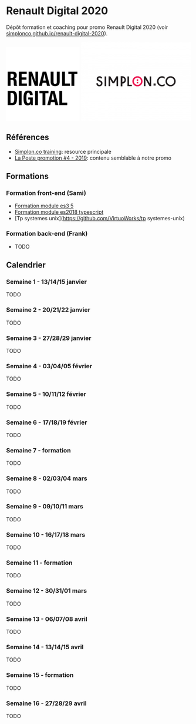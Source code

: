 # Renault Digital 2020

Dépôt formation et coaching pour promo Renault Digital 2020 (voir [simplonco.github.io/renault-digital-2020](https://simplonco.github.io/renault-digital-2020)).

![Logo Renault Digital](docs/img/renault-digital-logo.png)
![Logo Simplon](docs/img/simplon-logo.png)

## Références

- [Simplon.co training](https://github.com/simplonco/training): resource principale
- [La Poste promotion #4 - 2019](https://simplonco.github.io/lp4-2019/): contenu semblable à notre promo

## Formations

### Formation front-end (Sami)

- [Formation module es3 5](https://github.com/VirtuoWorks/formation-module-es3-5)
- [Formation module es2018 typescript](https://github.com/VirtuoWorks/formation-module-es2018-typescript)
- [Tp systemes unix](https://github.com/VirtuoWorks/tp systemes-unix)

### Formation back-end (Frank)

- TODO

## Calendrier

### Semaine 1 - 13/14/15 janvier

TODO

### Semaine 2 - 20/21/22 janvier

TODO

### Semaine 3 - 27/28/29 janvier

TODO

### Semaine 4 - 03/04/05 février

TODO

### Semaine 5 - 10/11/12 février

TODO

### Semaine 6 - 17/18/19 février

TODO

### Semaine 7 - formation

TODO

### Semaine 8 - 02/03/04 mars

TODO

### Semaine 9 - 09/10/11 mars

TODO

### Semaine 10 - 16/17/18 mars

TODO

### Semaine 11 - formation

TODO

### Semaine 12 - 30/31/01 mars

TODO

### Semaine 13 - 06/07/08 avril

TODO

### Semaine 14 - 13/14/15 avril

TODO

### Semaine 15 - formation

TODO

### Semaine 16 - 27/28/29 avril

TODO

